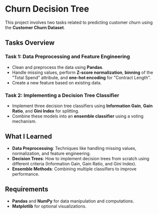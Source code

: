 # Churn Decision Tree

This project involves two tasks related to predicting customer churn using the **Customer Churn Dataset**.

## Tasks Overview

### Task 1: Data Preprocessing and Feature Engineering
- Clean and preprocess the data using **Pandas**.
- Handle missing values, perform **Z-score normalization**, **binning** of the "Total Spend" attribute, and **one-hot encoding** for "Contract Length".
- Create a new feature based on existing data.

### Task 2: Implementing a Decision Tree Classifier
- Implement three decision tree classifiers using **Information Gain**, **Gain Ratio**, and **Gini Index** for splitting.
- Combine these models into an **ensemble classifier** using a voting mechanism.

## What I Learned
- **Data Preprocessing**: Techniques like handling missing values, normalization, and feature engineering.
- **Decision Trees**: How to implement decision trees from scratch using different criteria (Information Gain, Gain Ratio, and Gini Index).
- **Ensemble Methods**: Combining multiple classifiers to improve performance.
  
## Requirements

- **Pandas** and **NumPy** for data manipulation and computations.
- **Matplotlib** for optional visualizations.

